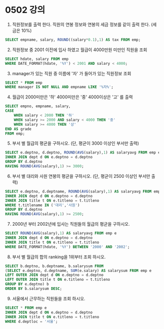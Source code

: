 # 0502 강의

1. 직원정보를 출력 한다. 직원의 연봉 정보와 연봉의 세금 정보를 같이 출력 한다. (세금은 10%)
```sql
SELECT empname, salary, ROUND((salary*0.1),1) AS tax FROM emp;
```

2. 직원정보 중 2001 이전에 입사 하였고 월급이 4000만원 미만인 직원을 조회
```sql
SELECT hdate, salary FROM emp
WHERE DATE_FORMAT(hdate, '%Y') < 2001 AND salary < 4000;
```

3. manager가 있는 직원 중 이름에 '자' 가 들어가 있는 직원정보 조회
```sql
SELECT * FROM emp
WHERE manager IS NOT NULL AND empname LIKE '%자%'; 
```
4. 월급이 2000미만은 '하' 4000미만은 '중' 4000이상은 '고' 를 출력
```sql
SELECT empno, empname, salary, 
CASE
	WHEN salary < 2000 THEN '하'
    WHEN salary >= 2000 AND salary < 4000 THEN '중'
    WHEN salary >= 4000 THEN '상'
END AS grade    
FROM emp;
```

5. 부서 별 월급의 평균을 구하시오. (단, 평균이 3000 이상인 부서만 출력)
```sql
SELECT e.deptno, d.deptno, ROUND(AVG(salary),1) AS salaryavg FROM emp e
INNER JOIN dept d ON e.deptno = d.deptno
GROUP BY d.deptno
HAVING ROUND(AVG(salary),1) >= 3000;
```

6. 부서 별 대리와 사원 연봉의 평균을 구하시오. (단, 평균이 2500 이상인 부서만 출력)
```sql
SELECT e.deptno, d.deptname, ROUND(AVG(salary),1) AS salaryavg FROM emp e
INNER JOIN dept d ON e.deptno = d.deptno
INNER JOIN title t ON e.titleno = t.titleno
WHERE t.titlename IN ('대리','사원')
GROUP BY d.deptno
HAVING ROUND(AVG(salary),1) >= 2500;
```

7. 2000년 부터 2002년에 입사는 직원들의 월급의 평균을 구하시오.
```sql
SELECT ROUND(AVG(salary),1) AS salaryavg FROM emp e
INNER JOIN dept d ON e.deptno = d.deptno
INNER JOIN title t ON e.titleno = t.titleno
WHERE DATE_FORMAT(hdate, '%Y') BETWEEN '2000' AND '2002';
```

8. 부서 별 월급의 합의 ranking을 1위부터 조회 하시오.
```sql
SELECT b.deptno, b.deptname, b.salarysum FROM
(SELECT e.deptno, d.deptname, SUM(e.salary) AS salarysum FROM emp e
LEFT OUTER JOIN dept d ON e.deptno = d.deptno
LEFT OUTER JOIN title t ON e.titleno = t.titleno
GROUP BY e.deptno) b
ORDER BY b.salarysum DESC;
```

9. 서울에서 근무하는 직원들을 조회 하시오.
```sql
SELECT * FROM emp e
INNER JOIN dept d ON e.deptno = d.deptno
INNER JOIN title t ON e.titleno = t.titleno
WHERE d.deptloc = '서울';
```
